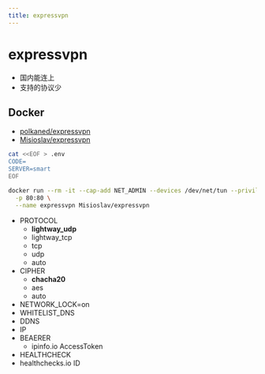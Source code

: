 ```yaml
---
title: expressvpn
---
```


# expressvpn

- 国内能连上
- 支持的协议少

## Docker

- [polkaned/expressvpn](https://github.com/polkaned/dockerfiles/tree/master/expressvpn)
- [Misioslav/expressvpn](https://github.com/Misioslav/expressvpn)

```bash
cat <<EOF > .env
CODE=
SERVER=smart
EOF

docker run --rm -it --cap-add NET_ADMIN --devices /dev/net/tun --privileged \
  -p 80:80 \
  --name expressvpn Misioslav/expressvpn
```

- PROTOCOL
  - **lightway_udp**
  - lightway_tcp
  - tcp
  - udp
  - auto
- CIPHER
  - **chacha20**
  - aes
  - auto
- NETWORK_LOCK=on
- WHITELIST_DNS
- DDNS
- IP
- BEAERER
  - ipinfo.io AccessToken
- HEALTHCHECK
-  healthchecks.io ID
